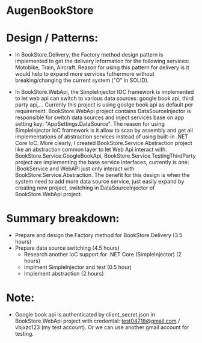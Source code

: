 # AugenBookStore

# Design / Patterns:
- In BookStore.Delivery, the Factory method design pattern is implemented to get the delivery information for the following services: Motobike, Train, Aircraft. Reason for using this pattern for delivery is it would help to expand more services futhermore without breaking/changing the current system ("O" in SOLID).

- In BookStore.WebApi, the SimpleInjector IOC framework is implemented to let web api can switch to various data sources: google book api, third party api,... Currenly this project is using goolge book api as default per requirement. BookStore.WebApi project contains DataSourceInjector is responsible for switch data sources and inject services base on app setting key: "AppSettings.DataSource". The reason for using SimpleInjector IoC framework is it allow to scan by assembly and get all implementations of abstraction services instead of using built-in .NET Core IoC. More clearly, I created BookStore.Service.Abstraction project like an abstraction common layer to let Web Api interact with. BookStore.Service.GoogleBookApi, BookStore.Service.TestingThirdParty project are implementing the base service interfaces, currently is one: IBookService and WebAPI just only interact with BookStore.Service.Abstraction. The benefit for this design is when the system need to add more data source service, just easily expand by creating new project, switching in DataSourceInjector of BookStore.WebApi project.

# Summary breakdown:
- Prepare and design the Factory method for BookStore.Delivery (3.5 hours)
- Prepare data source switching (4.5 hours)
  + Research another IoC support for .NET Core (SimpleInjector) (2 hours)
  + Implment SimpleInjector and test (0.5 hour)
  + Implement abstraction (2 hours)
  
# Note:
- Google book api is authenticated by client_secret.json in BookStore.WebApi project with credential: test04718@gmail.com / vbjxzc123 (my test account). Or we can use another gmail account for testing.
